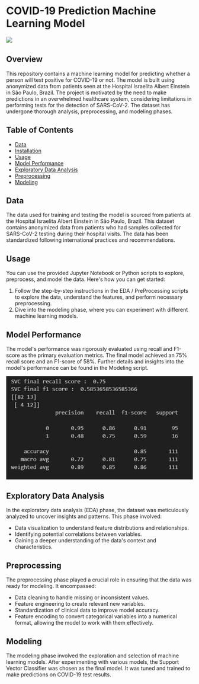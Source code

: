 ﻿<!DOCTYPE html>
<html>



<body>

  <h1>COVID-19 Prediction Machine Learning Model</h1>

  <img src="https://github.com/zak-soussi/Covid19_ML/assets/92606256/ee679ffb-b877-41ce-b95b-7f7ed8cc7e1c">



  <h2>Overview</h2>

  <p>This repository contains a machine learning model for predicting whether a person will test positive for COVID-19 or not. The model is built using anonymized data from patients seen at the Hospital Israelita Albert Einstein in São Paulo, Brazil. The project is motivated by the need to make predictions in an overwhelmed healthcare system, considering limitations in performing tests for the detection of SARS-CoV-2. The dataset has undergone thorough analysis, preprocessing, and modeling phases.</p>

  <h2>Table of Contents</h2>

  <ul>
    <li><a href="#data">Data</a></li>
    <li><a href="#installation">Installation</a></li>
    <li><a href="#usage">Usage</a></li>
    <li><a href="#model-performance">Model Performance</a></li>
    <li><a href="#exploratory-data-analysis">Exploratory Data Analysis</a></li>
    <li><a href="#preprocessing">Preprocessing</a></li>
    <li><a href="#modeling">Modeling</a></li>

  </ul>

  <h2>Data</h2>

  <p>The data used for training and testing the model is sourced from patients at the Hospital Israelita Albert Einstein in São Paulo, Brazil. This dataset contains anonymized data from patients who had samples collected for SARS-CoV-2 testing during their hospital visits. The data has been standardized following international practices and recommendations.</p>



  <h2>Usage</h2>

  <p>You can use the provided Jupyter Notebook or Python scripts to explore, preprocess, and model the data. Here's how you can get started:</p>

  <ol>
    <li>Follow the step-by-step instructions in the EDA / PreProcessing scripts to explore the data, understand the features, and perform necessary preprocessing.</li>
    <li>Dive into the modeling phase, where you can experiment with different machine learning models.</li>
  </ol>

  <h2>Model Performance</h2>

  <p>The model's performance was rigorously evaluated using recall and F1-score as the primary evaluation metrics. The final model achieved an 75% recall score and an F1-score of 58%. Further details and insights into the model's performance can be found in the Modeling script.</p>

  <img src="perf.png">


  <h2>Exploratory Data Analysis</h2>

  <p>In the exploratory data analysis (EDA) phase, the dataset was meticulously analyzed to uncover insights and patterns. This phase involved:</p>

  <ul>
    <li>Data visualization to understand feature distributions and relationships.</li>
    <li>Identifying potential correlations between variables.</li>
    <li>Gaining a deeper understanding of the data's context and characteristics.</li>
  </ul>

  <h2>Preprocessing</h2>

  <p>The preprocessing phase played a crucial role in ensuring that the data was ready for modeling. It encompassed:</p>

  <ul>
    <li>Data cleaning to handle missing or inconsistent values.</li>
    <li>Feature engineering to create relevant new variables.</li>
    <li>Standardization of clinical data to improve model accuracy.</li>
    <li>Feature encoding to convert categorical variables into a numerical format, allowing the model to work with them effectively.</li>
  </ul>

  <h2>Modeling</h2>

  <p>The modeling phase involved the exploration and selection of machine learning models. After experimenting with various models, the Support Vector Classifier was chosen as the final model. It was tuned and trained to make predictions on COVID-19 test results.</p>

</body>

</html>

